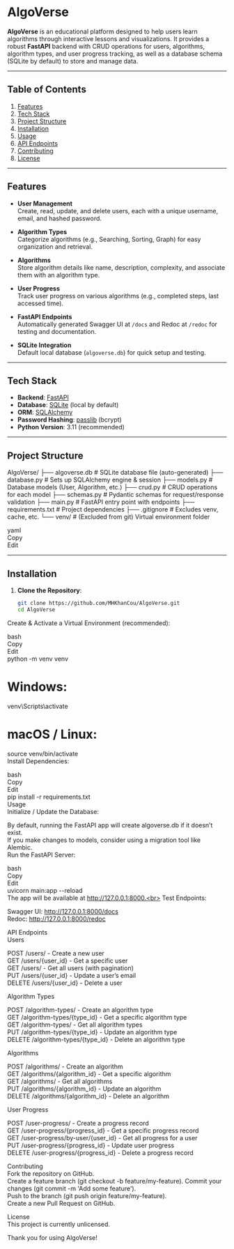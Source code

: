 # AlgoVerse

**AlgoVerse** is an educational platform designed to help users learn algorithms through interactive lessons and visualizations. It provides a robust **FastAPI** backend with CRUD operations for users, algorithms, algorithm types, and user progress tracking, as well as a database schema (SQLite by default) to store and manage data.

---

## Table of Contents

1. [Features](#features)
2. [Tech Stack](#tech-stack)
3. [Project Structure](#project-structure)
4. [Installation](#installation)
5. [Usage](#usage)
6. [API Endpoints](#api-endpoints)
7. [Contributing](#contributing)
8. [License](#license)

---

## Features

- **User Management**  
  Create, read, update, and delete users, each with a unique username, email, and hashed password.

- **Algorithm Types**  
  Categorize algorithms (e.g., Searching, Sorting, Graph) for easy organization and retrieval.

- **Algorithms**  
  Store algorithm details like name, description, complexity, and associate them with an algorithm type.

- **User Progress**  
  Track user progress on various algorithms (e.g., completed steps, last accessed time).

- **FastAPI Endpoints**  
  Automatically generated Swagger UI at `/docs` and Redoc at `/redoc` for testing and documentation.

- **SQLite Integration**  
  Default local database (`algoverse.db`) for quick setup and testing.

---

## Tech Stack

- **Backend**: [FastAPI](https://fastapi.tiangolo.com/)  
- **Database**: [SQLite](https://www.sqlite.org/index.html) (local by default)  
- **ORM**: [SQLAlchemy](https://www.sqlalchemy.org/)  
- **Password Hashing**: [passlib](https://passlib.readthedocs.io/en/stable/) (bcrypt)  
- **Python Version**: 3.11 (recommended)

---

## Project Structure

AlgoVerse/ ├── algoverse.db # SQLite database file (auto-generated) ├── database.py # Sets up SQLAlchemy engine & session ├── models.py # Database models (User, Algorithm, etc.) ├── crud.py # CRUD operations for each model ├── schemas.py # Pydantic schemas for request/response validation ├── main.py # FastAPI entry point with endpoints ├── requirements.txt # Project dependencies ├── .gitignore # Excludes venv, cache, etc. └── venv/ # (Excluded from git) Virtual environment folder

yaml<br>
Copy<br>
Edit<br>

---

## Installation

1. **Clone the Repository**:
   ```bash
   git clone https://github.com/MHKhanCou/AlgoVerse.git
   cd AlgoVerse
Create & Activate a Virtual Environment (recommended):

bash<br>
Copy<br>
Edit<br>
python -m venv venv<br>
# Windows:
venv\Scripts\activate<br>
# macOS / Linux:
source venv/bin/activate<br>
Install Dependencies:<br>

bash<br>
Copy<br>
Edit<br>
pip install -r requirements.txt<br>
Usage<br>
Initialize / Update the Database:<br>

By default, running the FastAPI app will create algoverse.db if it doesn’t exist.<br>
If you make changes to models, consider using a migration tool like Alembic.<br>
Run the FastAPI Server:<br>

bash<br>
Copy<br>
Edit<br>
uvicorn main:app --reload<br>
The app will be available at http://127.0.0.1:8000.<br>
Test Endpoints:<br>

Swagger UI: http://127.0.0.1:8000/docs<br>
Redoc: http://127.0.0.1:8000/redoc<br>

API Endpoints<br>
Users<br>

POST /users/ - Create a new user<br>
GET /users/{user_id} - Get a specific user<br>
GET /users/ - Get all users (with pagination)<br>
PUT /users/{user_id} - Update a user’s email<br>
DELETE /users/{user_id} - Delete a user<br>

Algorithm Types<br>

POST /algorithm-types/ - Create an algorithm type<br>
GET /algorithm-types/{type_id} - Get a specific algorithm type<br>
GET /algorithm-types/ - Get all algorithm types<br>
PUT /algorithm-types/{type_id} - Update an algorithm type<br>
DELETE /algorithm-types/{type_id} - Delete an algorithm type<br>

Algorithms<br>

POST /algorithms/ - Create an algorithm<br>
GET /algorithms/{algorithm_id} - Get a specific algorithm<br>
GET /algorithms/ - Get all algorithms<br>
PUT /algorithms/{algorithm_id} - Update an algorithm<br>
DELETE /algorithms/{algorithm_id} - Delete an algorithm<br>

User Progress<br>

POST /user-progress/ - Create a progress record<br>
GET /user-progress/{progress_id} - Get a specific progress record<br>
GET /user-progress/by-user/{user_id} - Get all progress for a user<br>
PUT /user-progress/{progress_id} - Update user progress<br>
DELETE /user-progress/{progress_id} - Delete a progress record<br>

Contributing<br>
Fork the repository on GitHub.<br>
Create a feature branch (git checkout -b feature/my-feature).
Commit your changes (git commit -m 'Add some feature').<br>
Push to the branch (git push origin feature/my-feature).<br>
Create a new Pull Request on GitHub.<br>

License<br>
This project is currently unlicensed.<br>

Thank you for using AlgoVerse!<br>
